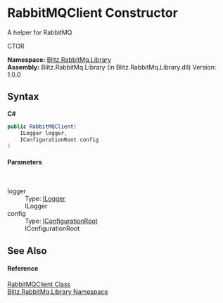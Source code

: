 # RabbitMQClient Constructor 
A helper for RabbitMQ 

CTOR

**Namespace:**&nbsp;<a href="f6e00f21-ec8a-8742-25dd-f94a41f35c7c.md">Blitz.RabbitMq.Library</a><br />**Assembly:**&nbsp;Blitz.RabbitMq.Library (in Blitz.RabbitMq.Library.dll) Version: 1.0.0

## Syntax

**C#**<br />
``` C#
public RabbitMQClient(
	ILogger logger,
	IConfigurationRoot config
)
```


#### Parameters
&nbsp;<dl><dt>logger</dt><dd>Type: <a href="https://docs.microsoft.com/dotnet/api/microsoft.extensions.logging.ilogger" target="_blank">ILogger</a><br />ILogger</dd><dt>config</dt><dd>Type: <a href="https://docs.microsoft.com/dotnet/api/microsoft.extensions.configuration.iconfigurationroot" target="_blank">IConfigurationRoot</a><br />IConfigurationRoot</dd></dl>

## See Also


#### Reference
<a href="634d14c2-6ad6-cb56-a220-3e2df1335f4b.md">RabbitMQClient Class</a><br /><a href="f6e00f21-ec8a-8742-25dd-f94a41f35c7c.md">Blitz.RabbitMq.Library Namespace</a><br />